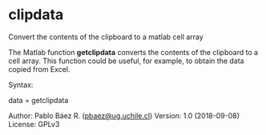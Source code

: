 # clipdata
Convert the contents of the clipboard to a matlab cell array

The Matlab function <b>getclipdata</b> converts the contents of the clipboard to a cell array.
This function could be useful, for example, to obtain the data copied from Excel.

Syntax:
  
  data = getclipdata

Author: Pablo Báez R. (pbaez@ug.uchile.cl)
Version: 1.0 (2018-09-08)
License: GPLv3
